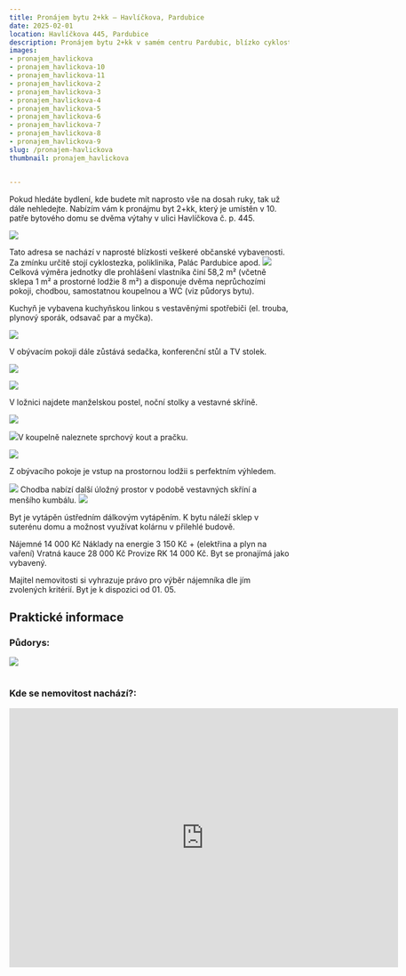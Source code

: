 ```yaml
---
title: Pronájem bytu 2+kk – Havlíčkova, Pardubice
date: 2025-02-01
location: Havlíčkova 445, Pardubice
description: Pronájem bytu 2+kk v samém centru Pardubic, blízko cyklostezky, Pardubice
images:
- pronajem_havlickova
- pronajem_havlickova-10
- pronajem_havlickova-11
- pronajem_havlickova-2
- pronajem_havlickova-3
- pronajem_havlickova-4
- pronajem_havlickova-5
- pronajem_havlickova-6
- pronajem_havlickova-7
- pronajem_havlickova-8
- pronajem_havlickova-9
slug: /pronajem-havlickova
thumbnail: pronajem_havlickova


---
```


Pokud hledáte bydlení, kde budete mít naprosto vše na dosah ruky, tak už dále nehledejte. Nabízím vám k pronájmu byt 2+kk, který je umístěn v 10. patře bytového domu se dvěma výtahy v ulici Havlíčkova č. p. 445.

![](https://res.cloudinary.com/dgnpeadbj/image/upload/v1754854213/pronajem_havlickova-10.jpg)

Tato adresa se nachází v naprosté blízkosti veškeré občanské vybavenosti. Za zmínku určitě stojí cyklostezka, poliklinika, Palác Pardubice apod.
![](https://res.cloudinary.com/dgnpeadbj/image/upload/v1754854212/pronajem_havlickova-5.jpg)Celková výměra jednotky dle prohlášení vlastníka činí 58,2 m² (včetně sklepa 1 m² a prostorné lodžie 8 m²) a disponuje dvěma neprůchozími pokoji, chodbou, samostatnou koupelnou a WC (viz půdorys bytu).

Kuchyň je vybavena kuchyňskou linkou s vestavěnými spotřebiči (el. trouba, plynový sporák, odsavač par a myčka).

![](https://res.cloudinary.com/dgnpeadbj/image/upload/v1754854211/pronajem_havlickova-3.jpg)

 V obývacím pokoji dále zůstává sedačka, konferenční stůl a TV stolek.

![](https://res.cloudinary.com/dgnpeadbj/image/upload/v1754854214/pronajem_havlickova.jpg) 

![](https://res.cloudinary.com/dgnpeadbj/image/upload/v1754854211/pronajem_havlickova-2.jpg)

V ložnici najdete manželskou postel, noční stolky a vestavné skříně.

![](https://res.cloudinary.com/dgnpeadbj/image/upload/v1754854212/pronajem_havlickova-8.jpg) 

![](https://res.cloudinary.com/dgnpeadbj/image/upload/v1754854213/pronajem_havlickova-9.jpg)V koupelně naleznete sprchový kout a pračku. 

![](https://res.cloudinary.com/dgnpeadbj/image/upload/v1754854212/pronajem_havlickova-7.jpg)

Z obývacího pokoje je vstup na prostornou lodžii s perfektním výhledem.

![](https://res.cloudinary.com/dgnpeadbj/image/upload/v1754854212/pronajem_havlickova-4.jpg) Chodba nabízí další úložný prostor v podobě vestavných skříní a menšího kumbálu. ![](https://res.cloudinary.com/dgnpeadbj/image/upload/v1754854212/pronajem_havlickova-6.jpg)

Byt je vytápěn ústředním dálkovým vytápěním. K bytu náleží sklep v suterénu domu a možnost využívat kolárnu v přilehlé budově.

Nájemné 14 000 Kč
Náklady na energie 3 150 Kč + (elektřina a plyn na vaření)
Vratná kauce 28 000 Kč
Provize RK 14 000 Kč.
Byt se pronajímá jako vybavený.

Majitel nemovitosti si vyhrazuje právo pro výběr nájemníka dle jím zvolených kritérií.
Byt je k dispozici od 01. 05.

## Praktické informace

### Půdorys:

![](https://res.cloudinary.com/dgnpeadbj/image/upload/v1754854213/pronajem_havlickova-11.jpg)

# 

### Kde se nemovitost nachází?:

<iframe style="border:none" src="https://mapy.com/s/mopusugeme" width="700" height="466" frameborder="0"></iframe>
